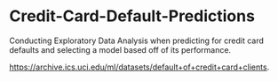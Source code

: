 # Credit-Card-Default-Predictions

Conducting Exploratory Data Analysis when predicting for credit card defaults and selecting a model based off of its performance. 

https://archive.ics.uci.edu/ml/datasets/default+of+credit+card+clients.
